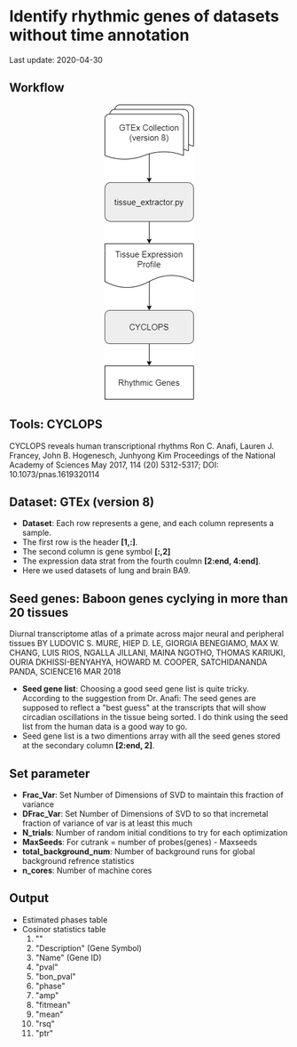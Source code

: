 # Identify rhythmic genes of datasets without time annotation

Last update: 2020-04-30

## Workflow

<p align="center">
  <img src="https://github.com/pinjouwu9325/rhygene-analysis/blob/master/workflow.png">
</p>

## Tools: CYCLOPS
CYCLOPS reveals human transcriptional rhythms Ron C. Anafi, Lauren J. Francey, John B. Hogenesch, Junhyong Kim Proceedings of the National Academy of Sciences May 2017, 114 (20) 5312-5317; DOI: 10.1073/pnas.1619320114

## Dataset: GTEx (version 8)
* **Dataset**: Each row represents a gene, and each column represents a sample. 
* The first row is the header **[1,:]**. 
* The second column is gene symbol **[:,2]** 
* The expression data strat from the fourth coulmn **[2:end, 4:end]**. 
* Here we used datasets of lung and brain BA9.

## Seed genes: Baboon genes cyclying in more than 20 tissues
Diurnal transcriptome atlas of a primate across major neural and peripheral tissues
BY LUDOVIC S. MURE, HIEP D. LE, GIORGIA BENEGIAMO, MAX W. CHANG, LUIS RIOS, NGALLA JILLANI, MAINA NGOTHO, THOMAS KARIUKI, OURIA DKHISSI-BENYAHYA, HOWARD M. COOPER, SATCHIDANANDA PANDA, SCIENCE16 MAR 2018

* **Seed gene list**: Choosing a good seed gene list is quite tricky. According to the suggestion from Dr. Anafi: The seed genes are supposed to reflect a "best guess" at the transcripts that will show circadian oscillations in the tissue being sorted. I do think using the seed list from the human data is a good way to go. 
* Seed gene list is a two dimentions array with all the seed genes stored at the secondary column **[2:end, 2]**. 
## Set parameter
* **Frac_Var**: Set Number of Dimensions of SVD to maintain this fraction of variance
* **DFrac_Var**: Set Number of Dimensions of SVD to so that incremetal fraction of variance of var is at least this much
* **N_trials**: Number of random initial conditions to try for each optimization
* **MaxSeeds**: For cutrank = number of probes(genes) - Maxseeds
* **total_background_num**: Number of background runs for global background refrence statistics
* **n_cores**: Number of machine cores

## Output
* Estimated phases table
* Cosinor statistics table
  1.  ""            
  2. "Description" (Gene Symbol)
  3. "Name"       (Gene ID)
  4. "pval"       
  5. "bon_pval"   
  6. "phase"      
  7. "amp"        
  8. "fitmean"    
  9. "mean"       
  10. "rsq"        
  11. "ptr"
